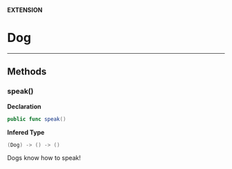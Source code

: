 **EXTENSION**
# Dog

--------------------



## Methods
### speak()

**Declaration**
```swift
public func speak()
```

**Infered Type**
```swift
(Dog) -> () -> ()
```

Dogs know how to speak!

